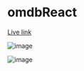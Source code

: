 # omdbReact

[Live link](https://chxtio.github.io/omdbReact2/)

![image](https://user-images.githubusercontent.com/33184844/122762652-6646cf80-d252-11eb-9c18-57a83f584147.png)

![image](https://user-images.githubusercontent.com/33184844/122750741-bf5b3700-d243-11eb-8430-9fc95120ba10.png)
